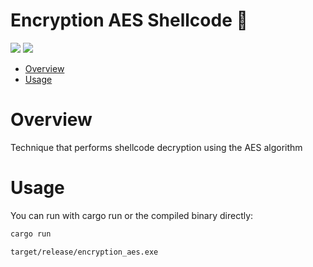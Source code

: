 # Encryption AES Shellcode 🦀

<p align="left">
	<a href="https://www.rust-lang.org/"><img src="https://img.shields.io/badge/made%20with-Rust-red"></a>
	<a href="#"><img src="https://img.shields.io/badge/platform-windows-blueviolet"></a>
</p>

- [Overview](#overview)
- [Usage](#usage)

# Overview

Technique that performs shellcode decryption using the AES algorithm

# Usage 

You can run with cargo run or the compiled binary directly:
```sh
cargo run
```
```sh
target/release/encryption_aes.exe
```